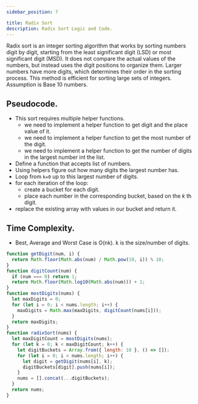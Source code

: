 ```yaml
---
sidebar_position: 7

title: Radix Sort
description: Radix Sort Logic and Code.
---
```


Radix sort is an integer sorting algorithm that works by sorting numbers digit by digit, starting from the least significant digit (LSD) or most significant digit (MSD). It does not compare the actual values of the numbers, but instead uses the digit positions to organize them. Larger numbers have more digits, which determines their order in the sorting process. This method is efficient for sorting large sets of integers. Assumption is Base 10 numbers.

## Pseudocode.

- This sort requires multiple helper functions.
  - we need to implement a helper function to get digit and the place value of it.
  - we need to implement a helper function to get the most number of the digit.
  - we need to implement a helper function to get the number of digits in the largest number int the list.
- Define a function that accepts list of numbers.
- Using helpers figure out how many digits the largest number has.
- Loop from `k=0` up to this largest number of digits.
- for each iteration of the loop:
  - create a bucket for each digit.
  - place each number in the corresponding bucket, based on the _k_ th digit.
- replace the existing array with values in our bucket and return it.

## Time Complexity.
- Best, Average and Worst Case is O(nk). k is the size/number of digits.

```js title='Radix Sort'
function getDigit(num, i) {
  return Math.floor(Math.abs(num) / Math.pow(10, i)) % 10;
}
function digitCount(num) {
  if (num === 0) return 1;
  return Math.floor(Math.log10(Math.abs(num))) + 1;
}
function mostDigits(nums) {
  let maxDigits = 0;
  for (let i = 0; i < nums.length; i++) {
    maxDigits = Math.max(maxDigits, digitCount(nums[i]));
  }
  return maxDigits;
}
function radixSort(nums) {
  let maxDigitCount = mostDigits(nums);
  for (let k = 0; k < maxDigitCount; k++) {
    let digitBuckets = Array.from({ length: 10 }, () => []);
    for (let i = 0; i < nums.length; i++) {
      let digit = getDigit(nums[i], k);
      digitBuckets[digit].push(nums[i]);
    }
    nums = [].concat(...digitBuckets);
  }
  return nums;
}
```
